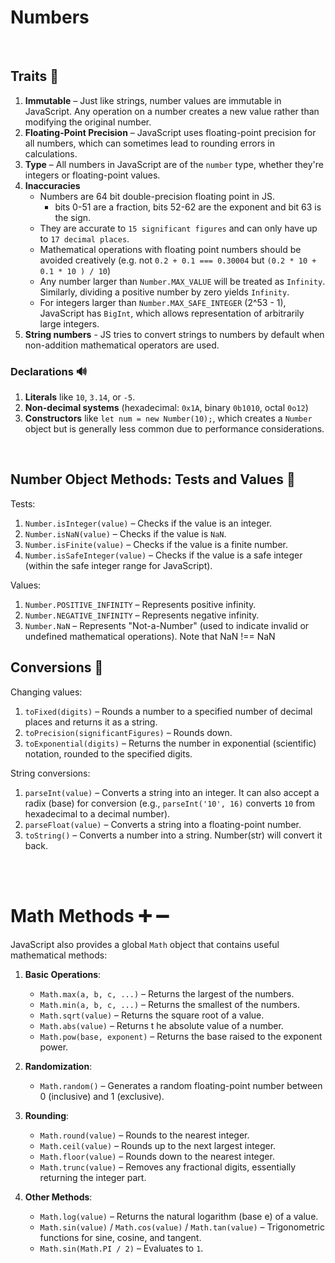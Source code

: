 # Numbers

<br>

## Traits 🧠

1. **Immutable** – Just like strings, number values are immutable in JavaScript. Any operation on a number creates a new value rather than modifying the original number.
1. **Floating-Point Precision** – JavaScript uses floating-point precision for all numbers, which can sometimes lead to rounding errors in calculations.
1. **Type** – All numbers in JavaScript are of the `number` type, whether they're integers or floating-point values.
1. **Inaccuracies**
   - Numbers are 64 bit double-precision floating point in JS.
     - bits 0-51 are a fraction, bits 52-62 are the exponent and bit 63 is the sign.
   - They are accurate to `15 significant figures` and can only have up to `17 decimal places`.
   - Mathematical operations with floating point numbers should be avoided creatively (e.g. not `0.2 + 0.1 === 0.30004` but `(0.2 * 10 + 0.1 * 10 ) / 10`)
   - Any number larger than `Number.MAX_VALUE` will be treated as `Infinity`. Similarly, dividing a positive number by zero yields `Infinity`.
   - For integers larger than `Number.MAX_SAFE_INTEGER` (2^53 - 1), JavaScript has `BigInt`, which allows representation of arbitrarily large integers.
1. **String numbers** - JS tries to convert strings to numbers by default when non-addition mathematical operators are used.

### Declarations 🔊

1. **Literals** like `10`, `3.14`, or `-5`.
1. **Non-decimal systems** (hexadecimal: `0x1A`, binary `0b1010`, octal `0o12`)
1. **Constructors** like `let num = new Number(10);`, which creates a `Number` object but is generally less common due to performance considerations.

<br>

## Number Object Methods: Tests and Values 🧪

Tests:

1. `Number.isInteger(value)` – Checks if the value is an integer.
1. `Number.isNaN(value)` – Checks if the value is `NaN`.
1. `Number.isFinite(value)` – Checks if the value is a finite number.
1. `Number.isSafeInteger(value)` – Checks if the value is a safe integer (within the safe integer range for JavaScript).

Values:

1. `Number.POSITIVE_INFINITY` – Represents positive infinity.
2. `Number.NEGATIVE_INFINITY` – Represents negative infinity.
3. `Number.NaN` – Represents "Not-a-Number" (used to indicate invalid or undefined mathematical operations). Note that NaN !== NaN

## Conversions 🔄

Changing values:

1. `toFixed(digits)` – Rounds a number to a specified number of decimal places and returns it as a string.
1. `toPrecision(significantFigures)` – Rounds down.
1. `toExponential(digits)` – Returns the number in exponential (scientific) notation, rounded to the specified digits.

String conversions:

1. `parseInt(value)` – Converts a string into an integer. It can also accept a radix (base) for conversion (e.g., `parseInt('10', 16)` converts `10` from hexadecimal to a decimal number).
1. `parseFloat(value)` – Converts a string into a floating-point number.
1. `toString()` – Converts a number into a string. Number(str) will convert it back.

<br>
<br>

# Math Methods ➕ ➖

JavaScript also provides a global `Math` object that contains useful mathematical methods:

1. **Basic Operations**:

   - `Math.max(a, b, c, ...)` – Returns the largest of the numbers.
   - `Math.min(a, b, c, ...)` – Returns the smallest of the numbers.
   - `Math.sqrt(value)` – Returns the square root of a value.
   - `Math.abs(value)` – Returns t he absolute value of a number.
   - `Math.pow(base, exponent)` – Returns the base raised to the exponent power.

2. **Randomization**:

   - `Math.random()` – Generates a random floating-point number between 0 (inclusive) and 1 (exclusive).

3. **Rounding**:

   - `Math.round(value)` – Rounds to the nearest integer.
   - `Math.ceil(value)` – Rounds up to the next largest integer.
   - `Math.floor(value)` – Rounds down to the nearest integer.
   - `Math.trunc(value)` – Removes any fractional digits, essentially returning the integer part.

4. **Other Methods**:
   - `Math.log(value)` – Returns the natural logarithm (base e) of a value.
   - `Math.sin(value)` / `Math.cos(value)` / `Math.tan(value)` – Trigonometric functions for sine, cosine, and tangent.
   - `Math.sin(Math.PI / 2)` – Evaluates to `1`.
